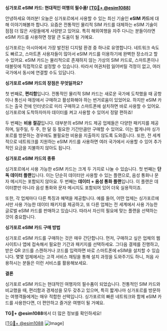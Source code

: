 **싱가포르 eSIM 카드: 현대적인 여행의 필수품! [[TG💪+ @esim1088](https://t.me/s/esim1088)]**

안녕하세요 여러분! 오늘은 싱가포르에서 사용할 수 있는 최신 기술인 **eSIM 카드**에 대해 이야기해볼까 합니다. 요즘은 전통적인 물리적 SIM 카드를 대체하는 eSIM 기술이 점점 더 많은 사람들에게 사랑받고 있어요. 특히 해외여행을 자주 다니는 분들이라면 eSIM 카드를 사용하면 정말 큰 도움이 될 거예요.

싱가포르는 아시아에서 가장 발전된 디지털 환경 중 하나로 유명합니다. 네트워크 속도도 빠르고, 스마트폰 사용자들이 많아서 eSIM 카드를 이용하기에 완벽한 장소라고 할 수 있어요. eSIM 카드는 물리적으로 존재하지 않는 가상의 SIM 카드로, 스마트폰이나 태블릿에 직접적으로 설정할 수 있습니다. 따라서 여권처럼 잃어버릴 걱정이 없고, 여러 국가에서 동시에 연결할 수도 있답니다.

**싱가포르 eSIM 카드의 장점은 무엇일까요?**

첫 번째로, **편리함**입니다. 전통적인 물리적 SIM 카드는 새로운 국가에 도착했을 때 공항이나 통신사 매장에서 구매하고 활성화해야 하는 번거로움이 있었어요. 하지만 eSIM 카드는 출국 전에 인터넷으로 미리 구매하고 스마트폰에 설치하면 바로 사용할 수 있어요. 싱가포르에 도착하자마자 데이터를 켜고 사용할 수 있어서 정말 편하죠!

두 번째는 **비용 절감**입니다. 대부분의 eSIM 카드 제공 업체들은 다양한 패키지를 제공하며, 일주일, 두 주, 한 달 등 필요한 기간만큼만 구매할 수 있어요. 이는 짧게나마 싱가포르를 방문하는 경우에도 불필요한 비용을 지출하지 않도록 도와줍니다. 또한, 전 세계적으로 네트워크를 지원하는 eSIM 카드를 사용하면 여러 국가에서 사용할 수 있어 추가적인 요금을 지불하지 않아도 됩니다.

**싱가포르 eSIM 카드의 종류**

싱가포르에서 사용 가능한 eSIM 카드는 크게 두 가지로 나눌 수 있습니다. 첫 번째는 **단독 데이터 플랜**입니다. 이는 단순히 데이터만 사용할 수 있는 플랜으로, 음성 통화나 문자 메시지는 포함되지 않아요. 두 번째는 **데이터 + 음성 통화 플랜**입니다. 이 플랜은 데이터뿐만 아니라 음성 통화와 문자 메시지도 포함되어 있어 더욱 실용적이죠.

또한, 각 업체마다 다른 특징과 혜택을 제공합니다. 예를 들어, 어떤 업체는 싱가포르에서만 사용 가능한 데이터 패키지를 제공하고, 또 다른 업체는 전 세계에서 사용 가능한 글로벌 eSIM 카드를 판매하고 있습니다. 따라서 자신의 필요에 맞는 플랜을 선택하는 것이 중요합니다.

**싱가포르 eSIM 카드 구매 방법**

싱가포르 eSIM 카드를 구매하는 것은 매우 간단합니다. 먼저, 구매하고 싶은 업체의 웹사이트나 앱에 접속해서 필요한 기간과 패키지를 선택하세요. 그다음 결제를 진행하고, 받은 QR 코드를 스캔하거나 코드를 입력하면 바로 스마트폰에 eSIM을 설치할 수 있습니다. 몇몇 업체에서는 고객 서비스 채팅을 통해 설치 과정을 도와주기도 하니, 처음 사용하시는 분들은 이런 서비스를 활용해보세요.

**결론**

싱가포르 eSIM 카드는 현대적인 여행자의 필수품이 되었습니다. 전통적인 SIM 카드와 비교했을 때, 편리함과 경제성을 모두 갖추고 있으며, 특히 짧게나마 싱가포르를 방문하는 여행객들에게는 매우 적합한 선택입니다. 싱가포르의 빠른 네트워크와 함께 eSIM 카드를 사용한다면, 더 편안하고 즐거운 여행이 될 거예요.

**TG💪+ @esim1088**에서 더 많은 정보를 확인하세요! 

[[TG💪+ @esim1088](https://t.me/s/esim1088) ![Image](https://i.postimg.cc/Y0z9fWf4/image.png)]